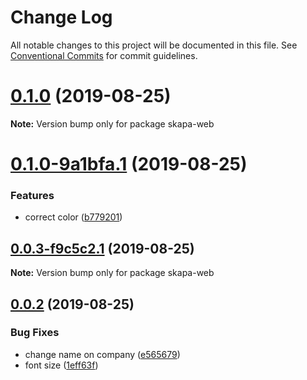 # Change Log

All notable changes to this project will be documented in this file.
See [Conventional Commits](https://conventionalcommits.org) for commit guidelines.

# [0.1.0](https://github.com/christoferolaison/skapa/compare/skapa-web@0.1.0-9a1bfa.1...skapa-web@0.1.0) (2019-08-25)

**Note:** Version bump only for package skapa-web

# [0.1.0-9a1bfa.1](https://github.com/christoferolaison/skapa/compare/skapa-web@0.0.3-f9c5c2.1...skapa-web@0.1.0-9a1bfa.1) (2019-08-25)

### Features

- correct color ([b779201](https://github.com/christoferolaison/skapa/commit/b779201))

## [0.0.3-f9c5c2.1](https://github.com/christoferolaison/skapa/compare/skapa-web@0.0.2...skapa-web@0.0.3-f9c5c2.1) (2019-08-25)

**Note:** Version bump only for package skapa-web

## [0.0.2](https://github.com/christoferolaison/skapa/compare/skapa-web@0.0.1...skapa-web@0.0.2) (2019-08-25)

### Bug Fixes

- change name on company ([e565679](https://github.com/christoferolaison/skapa/commit/e565679))
- font size ([1eff63f](https://github.com/christoferolaison/skapa/commit/1eff63f))
